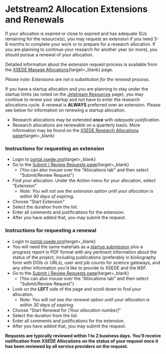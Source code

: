# Jetstream2 Allocation Extensions and Renewals

If your allocation is expired or close to expired and has adequate SUs remaining for the resource(s), you may request an extension if you need 3-6 months to complete your work or to prepare for a research allocation. If you are planning to continue your research for another year (or more), you should pursue a renewal of your allocation.

Detailed information about the extension request process is available from the [XSEDE Manage Allocations](https://portal.xsede.org/allocations/managing#managealloc-extensions){target=_blank} page.

*Please note: Extensions are not a substitution for the renewal process.*

If you have a startup allocation and you are planning to stay under the startup limits (as noted on the [Jetstream Resources](../general/resources.md) page), you may continue to renew your startup and not have to enter the research allocations cycle. A renewal is **ALWAYS** preferred over an extension. Please see below for information on renewing a startup allocation.

* Research allocations may be extended **once** with *adequate justification*.
* Research allocations are renewable on a quarterly basis. More information may be found on the [XSEDE Research Allocations page](https://portal.xsede.org/allocations/research){target=_blank}

### Instructions for requesting an extension

* Login to [portal.xsede.org](https://portal.xsede.org){target=_blank}
* Go to the [Submit / Review Requests page](https://portal.xsede.org/group/xup/submit-request#/){target=_blank}
    * (You can also mouse over the "Allocations tab" and then select "Submit/Review Request")
* Find your allocation. Under the Action menu for your allocation, select "Extension"
    * *Note: You will not see the extension option until your allocation is within 90 days of expiring.*
* Choose "Start Extension"
* Select the duration from the list.
* Enter all comments and justifications for the extension.
* After you have added that, you may submit the request.

### Instructions for requesting a renewal

* Login to [portal.xsede.org](https://portal.xsede.org){target=_blank}
* You will need the same materials as a [startup submission](startup.md) plus a progress report in PDF format with any pertinent information about the status of the project, including publications (preferably in bioliography form with DOIs or URLs), user and job counts for science gateways, and any other information you'd like to provide to XSEDE and the NSF.
* Go to the [Submit / Review Requests page](https://portal.xsede.org/group/xup/submit-request#/){target=_blank}
    * (You can also mouse over the "Allocations tab" and then select "Submit/Review Request")
* Look on the **LEFT** side of the page and scroll down to find your allocation.
    * *Note: You will not see the renewal option until your allocation is within 30 days of expiring.*
* Choose "Start Renewal for *[Your allocation number]*"
* Select the duration from the list.
* Enter all comments and justifications for the extension.
* After you have added that, you may submit the request.

**Requests are typically reviewed within 1 to 2 business days. You'll receive notification from XSEDE Allocations on the status of your request once it has been reviewed by all service providers on the request.**
